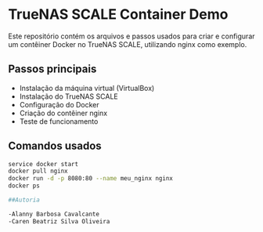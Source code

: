 # TrueNAS SCALE Container Demo

Este repositório contém os arquivos e passos usados para criar e configurar um contêiner Docker no TrueNAS SCALE, utilizando nginx como exemplo.

## Passos principais
- Instalação da máquina virtual (VirtualBox)
- Instalação do TrueNAS SCALE
- Configuração do Docker
- Criação do contêiner nginx
- Teste de funcionamento

## Comandos usados
```bash
service docker start
docker pull nginx
docker run -d -p 8080:80 --name meu_nginx nginx
docker ps

##Autoria

-Alanny Barbosa Cavalcante
-Caren Beatriz Silva Oliveira
